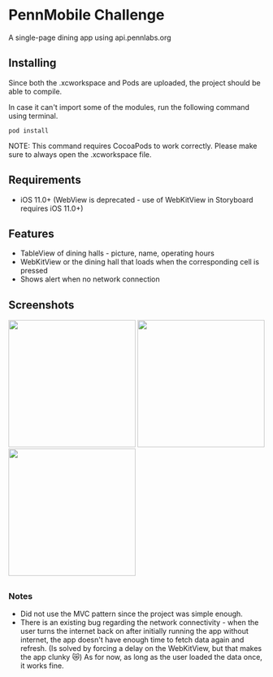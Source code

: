 # PennMobile Challenge
A single-page dining app using api.pennlabs.org

## Installing

Since both the .xcworkspace and Pods are uploaded, the project should be able to compile.

In case it can't import some of the modules, run the following command using terminal. 

```
pod install
```
NOTE: This command requires CocoaPods to work correctly. Please make sure to always open the .xcworkspace file.

## Requirements
* iOS 11.0+ (WebView is deprecated - use of WebKitView in Storyboard requires iOS 11.0+)

## Features

* TableView of dining halls - picture, name, operating hours
* WebKitView or the dining hall that loads when the corresponding cell is pressed
* Shows alert when no network connection

## Screenshots
<img src="https://i.imgur.com/Dkiqo22.jpg" width="250">        <img src="https://i.imgur.com/oal19mU.png" width="250">        <img src="https://i.imgur.com/R8icYM7.png" width="250">

##
### Notes

* Did not use the MVC pattern since the project was simple enough.
* There is an existing bug regarding the network connectivity - when the user turns the internet back on after initially running the app without internet, the app doesn't have enough time to fetch data again and refresh. (Is solved by forcing a delay on the WebKitView, but that makes the app clunky :crying_cat_face:) As for now, as long as the user loaded the data once, it works fine.
